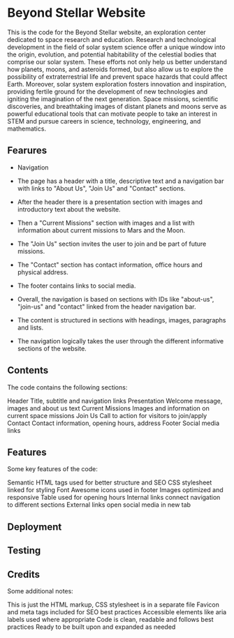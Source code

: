 # Beyond Stellar Website

This is the code for the Beyond Stellar website, an exploration center dedicated to space research and education.
Research and technological development in the field of solar system science offer a unique window into the origin, evolution, and potential habitability of the celestial bodies that comprise our solar system. These efforts not only help us better understand how planets, moons, and asteroids formed, but also allow us to explore the possibility of extraterrestrial life and prevent space hazards that could affect Earth.
Moreover, solar system exploration fosters innovation and inspiration, providing fertile ground for the development of new technologies and igniting the imagination of the next generation. Space missions, scientific discoveries, and breathtaking images of distant planets and moons serve as powerful educational tools that can motivate people to take an interest in STEM and pursue careers in science, technology, engineering, and mathematics.

## Fearures

+ Navigation

* The page has a header with a title, descriptive text and a navigation bar with links to "About Us", "Join Us" and "Contact" sections.

* After the header there is a presentation section with images and introductory text about the website.

* Then a "Current Missions" section with images and a list with information about current missions to Mars and the Moon.

* The "Join Us" section invites the user to join and be part of future missions.

* The "Contact" section has contact information, office hours and physical address.

* The footer contains links to social media.

* Overall, the navigation is based on sections with IDs like "about-us", "join-us" and "contact" linked from the header navigation bar.

* The content is structured in sections with headings, images, paragraphs and lists.

* The navigation logically takes the user through the different informative sections of the website.


## Contents
The code contains the following sections:

Header
Title, subtitle and navigation links
Presentation
Welcome message, images and about us text
Current Missions
Images and information on current space missions
Join Us
Call to action for visitors to join/apply
Contact
Contact information, opening hours, address
Footer
Social media links
## Features
Some key features of the code:

Semantic HTML tags used for better structure and SEO
CSS stylesheet linked for styling
Font Awesome icons used in footer
Images optimized and responsive
Table used for opening hours
Internal links connect navigation to different sections
External links open social media in new tab

## Deployment

## Testing

## Credits
Some additional notes:

This is just the HTML markup, CSS stylesheet is in a separate file
Favicon and meta tags included for SEO best practices
Accessible elements like aria labels used where appropriate
Code is clean, readable and follows best practices
Ready to be built upon and expanded as needed